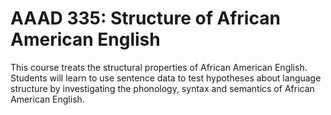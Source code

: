 # AAAD 335: Structure of African American English

This course treats the structural properties of African American English. Students will learn to use sentence data to test hypotheses about language structure by investigating the phonology, syntax and semantics of African American English.